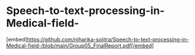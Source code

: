 # Speech-to-text-processing-in-Medical-field-

[embed]https://github.com/niharika-sojitra/Speech-to-text-processing-in-Medical-field-/blob/main/Group05_FinalReport.pdf[/embed]
